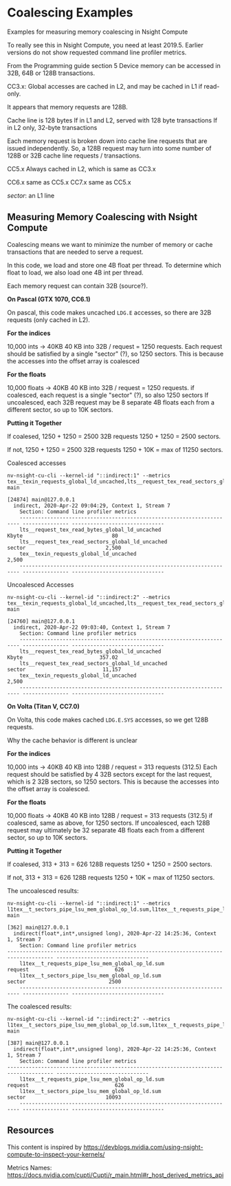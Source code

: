# Coalescing Examples

Examples for measuring memory coalescing in Nsight Compute

To really see this in Nsight Compute, you need at least 2019.5.
Earlier versions do not show requested command line profiler metrics.


From the Programming guide section 5
Device memory can be accessed in 32B, 64B or 128B transactions.


CC3.x: 
Global accesses are cached in L2, and may be cached in L1 if read-only.

It appears that memory requests are 128B.

Cache line is 128 bytes
If in L1 and L2, served with 128 byte transactions
If in L2 only, 32-byte transactions

Each memory request is broken down into cache line requests that are issued independently. So, a 128B request may turn into some number of 128B or 32B cache line requests / transactions.

CC5.x
 Always cached in L2, which is same as CC3.x

CC6.x same as CC5.x
CC7.x same as CC5.x

*sector*: an L1 line

## Measuring Memory Coalescing with Nsight Compute

Coalescing means we want to minimize the number of memory or cache transactions that are needed to serve a request.

In this code, we load and store one 4B float per thread.
To determine which float to load, we also load one 4B int per thread.

Each memory request can contain 32B (source?).


**On Pascal (GTX 1070, CC6.1)**

On pascal, this code makes uncached `LDG.E` accesses, so there are 32B requests (only cached in L2).



**For the indices**

10,000 ints -> 40KB
40 KB into 32B / request = 1250 requests.
Each request should be satisfied by a single "sector" (?), so 1250 sectors.
This is because the accesses into the offset array is coalesced

**For the floats**

10,000 floats -> 40KB
40 KB into 32B / request = 1250 requests.
if coalesced, each request is a single "sector" (?), so also 1250 sectors
If uncoalesced, each 32B request may be 8 separate 4B floats each from a different sector, so up to 10K sectors.

**Putting it Together**

If coalesed, 1250 + 1250 = 2500 32B requests
1250 + 1250 = 2500 sectors.

If not, 1250 + 1250 = 2500 32B requests
1250 + 10K = max of 11250 sectors.

Coalesced accesses
```
nv-nsight-cu-cli --kernel-id "::indirect:1" --metrics tex__texin_requests_global_ld_uncached,lts__request_tex_read_sectors_global_ld_uncached,lts__request_tex_read_bytes_global_ld_uncached main
```

```
[24874] main@127.0.0.1
  indirect, 2020-Apr-22 09:04:29, Context 1, Stream 7
    Section: Command line profiler metrics
    ---------------------------------------------------------------------- --------------- ------------------------------
    lts__request_tex_read_bytes_global_ld_uncached                                   Kbyte                             80
    lts__request_tex_read_sectors_global_ld_uncached                                sector                          2,500
    tex__texin_requests_global_ld_uncached                                                                          2,500
    ---------------------------------------------------------------------- --------------- ------------------------------
```

Uncoalesced Accesses
```
nv-nsight-cu-cli --kernel-id "::indirect:2" --metrics tex__texin_requests_global_ld_uncached,lts__request_tex_read_sectors_global_ld_uncached,lts__request_tex_read_bytes_global_ld_uncached main
```

```
[24760] main@127.0.0.1
  indirect, 2020-Apr-22 09:03:40, Context 1, Stream 7
    Section: Command line profiler metrics
    ---------------------------------------------------------------------- --------------- ------------------------------
    lts__request_tex_read_bytes_global_ld_uncached                                   Kbyte                         357.02
    lts__request_tex_read_sectors_global_ld_uncached                                sector                         11,157
    tex__texin_requests_global_ld_uncached                                                                          2,500
    ---------------------------------------------------------------------- --------------- ------------------------------
```

**On Volta (Titan V, CC7.0)**

On Volta, this code makes cached `LDG.E.SYS` accesses, so we get 128B requests.

Why the cache behavior is different is unclear

**For the indices**

10,000 ints -> 40KB
40 KB into 128B / request = 313 requests (312.5)
Each request should be satisfied by 4 32B sectors except for the last request, which is 2 32B sectors, so 1250 sectors.
This is because the accesses into the offset array is coalesced.

**For the floats**

10,000 floats -> 40KB
40 KB into 128B / request = 313 requests (312.5)
if coalesced, same as above, for 1250 sectors.
If uncoalesced, each 128B request may ultimately be 32 separate 4B floats each from a different sector, so up to 10K sectors.

**Putting it Together**

If coalesed, 313 + 313 = 626 128B requests
1250 + 1250 = 2500 sectors.

If not, 313 + 313 = 626 128B requests
1250 + 10K = max of 11250 sectors.

The uncoalesced results:
```
nv-nsight-cu-cli --kernel-id "::indirect:1" --metrics l1tex__t_sectors_pipe_lsu_mem_global_op_ld.sum,l1tex__t_requests_pipe_lsu_mem_global_op_ld.sum main
```

```
[362] main@127.0.0.1
  indirect(float*,int*,unsigned long), 2020-Apr-22 14:25:36, Context 1, Stream 7
    Section: Command line profiler metrics
---------------------------------------------------------------------- --------------- ------------------------------
    l1tex__t_requests_pipe_lsu_mem_global_op_ld.sum                                request                            626
    l1tex__t_sectors_pipe_lsu_mem_global_op_ld.sum                                  sector                           2500
    ---------------------------------------------------------------------- --------------- ------------------------------
```

The coalesced results:
```
nv-nsight-cu-cli --kernel-id "::indirect:2" --metrics l1tex__t_sectors_pipe_lsu_mem_global_op_ld.sum,l1tex__t_requests_pipe_lsu_mem_global_op_ld.sum main
```

```
[387] main@127.0.0.1
  indirect(float*,int*,unsigned long), 2020-Apr-22 14:25:36, Context 1, Stream 7
    Section: Command line profiler metrics
---------------------------------------------------------------------- --------------- ------------------------------
    l1tex__t_requests_pipe_lsu_mem_global_op_ld.sum                                request                            626
    l1tex__t_sectors_pipe_lsu_mem_global_op_ld.sum                                  sector                          10093
    ---------------------------------------------------------------------- --------------- ------------------------------
```

## Resources

This content is inspired by https://devblogs.nvidia.com/using-nsight-compute-to-inspect-your-kernels/

Metrics Names: https://docs.nvidia.com/cupti/Cupti/r_main.html#r_host_derived_metrics_api

